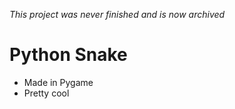 _This project was never finished and is now archived_

# Python Snake

- Made in Pygame
- Pretty cool
 
